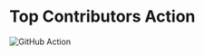 ﻿# Top Contributors Action

![GitHub Action](https://img.shields.io/badge/GitHub-Action-blue?logo=github)